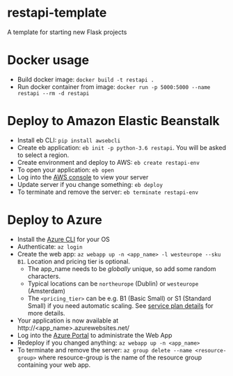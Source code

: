 # restapi-template
A template for starting new Flask projects

# Docker usage
- Build docker image: ```docker build -t restapi .```
- Run docker container from image: ```docker run -p 5000:5000 --name restapi --rm -d restapi```

# Deploy to Amazon Elastic Beanstalk
- Install eb CLI: ```pip install awsebcli```
- Create eb application: ```eb init -p python-3.6 restapi```. You will be asked to select a region.
- Create environment and deploy to AWS: ```eb create restapi-env```
- To open your application: ```eb open```
- Log into the [AWS console](https://console.aws.amazon.com/console/home) to view your server
- Update server if you change something: ```eb deploy``` 
- To terminate and remove the server: ```eb terminate restapi-env```

# Deploy to Azure
- Install the [Azure CLI](https://docs.microsoft.com/en-us/cli/azure/install-azure-cli?view=azure-cli-latest) for your OS
- Authenticate: ```az login```
- Create the web app: ```az webapp up -n <app_name> -l westeurope --sku B1```. Location and pricing tier is optional.
  - The app_name needs to be _globally_ unique, so add some random characters.
  - Typical locations can be ```northeurope``` (Dublin) or ```westeurope``` (Amsterdam)
  - The ```<pricing_tier>``` can be e.g. B1 (Basic Small) or S1 (Standard Small) if you need automatic scaling. See [service plan details](https://azure.microsoft.com/en-us/pricing/details/app-service/plans/) for more details.
- Your application is now available at http://<app_name>.azurewebsites.net/
- Log into the [Azure Portal](https://portal.azure.com/) to administrate the Web App
- Redeploy if you changed anything: ```az webapp up -n <app_name>```
- To terminate and remove the server: ```az group delete --name <resource-group>``` where resource-group is the name of the resource group containing your web app.
